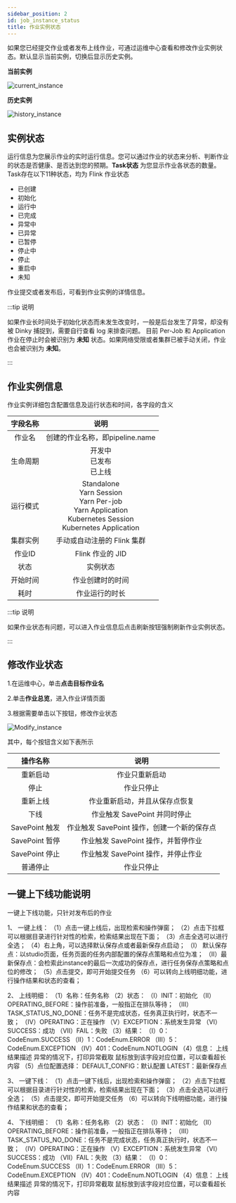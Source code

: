 ```yaml
---
sidebar_position: 2
id: job_instance_status
title: 作业实例状态
---
```


如果您已经提交作业或者发布上线作业，可通过运维中心查看和修改作业实例状态。默认显示当前实例，切换后显示历史实例。

**当前实例**

![current_instance](http://www.aiwenmo.com/dinky/docs/administrator_guide/devops_center/job_manage/job_instance_status/current_instance.png)

**历史实例**

![history_instance](http://www.aiwenmo.com/dinky/docs/administrator_guide/devops_center/job_manage/job_instance_status/history_instance.png)

## 实例状态

运行信息为您展示作业的实时运行信息。您可以通过作业的状态来分析、判断作业的状态是否健康、是否达到您的预期。**Task状态** 为您显示作业各状态的数量。Task存在以下11种状态，均为 Flink 作业状态

- 已创建
- 初始化
- 运行中
- 已完成
- 异常中
- 已异常
- 已暂停
- 停止中
- 停止
- 重启中
- 未知

作业提交或者发布后，可看到作业实例的详情信息。

:::tip 说明

如果作业长时间处于初始化状态而未发生改变时，一般是后台发生了异常，却没有被 Dinky 捕捉到，需要自行查看 log 来排查问题。
目前 Per-Job 和 Application 作业在停止时会被识别为 **未知** 状态。如果网络受限或者集群已被手动关闭，作业也会被识别为 **未知**。

:::

## 作业实例信息

作业实例详细包含配置信息及运行状态和时间，各字段的含义

| 字段名称 |                                                         说明                                                          |
| :------: |:-------------------------------------------------------------------------------------------------------------------:|
|  作业名  |                                               创建的作业名称，即pipeline.name                                                |
| 生命周期 |                                                开发中<br/> 已发布<br/> 已上线                                                |
| 运行模式 | Standalone<br/>Yarn Session<br/>Yarn Per-job<br/>Yarn Application<br/>Kubernetes Session<br/>Kubernetes Application |
| 集群实例 |                                                  手动或自动注册的 Flink 集群                                                  |
|  作业ID  |                                                    Flink 作业的 JID                                                    |
|   状态   |                                                        实例状态                                                         |
| 开始时间 |                                                      作业创建时的时间                                                       |
|   耗时   |                                                       作业运行的时长                                                       |

:::tip 说明

如果作业状态有问题，可以进入作业信息后点击刷新按钮强制刷新作业实例状态。

:::

## 修改作业状态

1.在运维中心，单击**点击目标作业名**

2.单击**作业总览**，进入作业详情页面

3.根据需要单击以下按钮，修改作业状态

![Modify_instance](http://www.aiwenmo.com/dinky/docs/administrator_guide/devops_center/job_manage/job_instance_status/Modify_instance.png)

其中，每个按钮含义如下表所示

|    操作名称    |             说明              |
| :------------: |:---------------------------:|
|    重新启动    |           作业只重新启动           |
|    停止    |            作业只停止            |
|    重新上线    |       作业重新启动，并且从保存点恢复       |
|      下线      |    作业触发 SavePoint 并同时停止     |
| SavePoint 触发 | 作业触发 SavePoint 操作，创建一个新的保存点 |
| SavePoint 暂停 |   作业触发 SavePoint 操作，并暂停作业   |
| SavePoint 停止 |   作业触发 SavePoint 操作，并停止作业   |
|    普通停止    |            作业只停止            |

## 一键上下线功能说明

一键上下线功能，只针对发布后的作业

1、 一键上线： 
    （1）点击一键上线后，出现检索和操作弹窗；
    （2）点击下拉框可以根据目录进行针对性的检索，检索结果出现在下面；
    （3）点击全选可以进行全选；
    （4）右上角，可以选择默认保存点或者最新保存点启动；
        （I） 默认保存点：以studio页面，任务页面的任务内部配置的保存点策略和点位为准；
        （II）最新保存点：会检索此instance的最后一次成功的保存点，进行任务保存点策略和点位的修改；
    （5）点击提交，即可开始提交任务
    （6）可以转向上线明细功能，进行操作结果和状态的查看；

2、 上线明细：
    （1）名称：任务名称
    （2）状态：
        （I）INIT：初始化
        （II）OPERATING_BEFORE：操作前准备，一般指正在排队等待；
        （III）TASK_STATUS_NO_DONE：任务不是完成状态，任务真正执行时，状态不一致；
        （IV）OPERATING：正在操作
        （V）EXCEPTION：系统发生异常
        （VI）SUCCESS：成功
        （VII）FAIL：失败
    （3）结果：
        （I）0：CodeEnum.SUCCESS
        （II）1：CodeEnum.ERROR
        （III）5：CodeEnum.EXCEPTION
        （IV）401：CodeEnum.NOTLOGIN
    （4）信息： 上线结果描述
        异常的情况下，打印异常截取
        鼠标放到该字段对应位置，可以查看超长内容
    （5）点位配置选择：
        DEFAULT_CONFIG：默认配置
        LATEST：最新保存点


3、 一键下线：
    （1）点击一键下线后，出现检索和操作弹窗；
    （2）点击下拉框可以根据目录进行针对性的检索，检索结果出现在下面；
    （3）点击全选可以进行全选；
    （5）点击提交，即可开始提交任务
    （6）可以转向下线明细功能，进行操作结果和状态的查看；

4、 下线明细：
    （1）名称：任务名称
    （2）状态：
        （I）INIT：初始化
        （II）OPERATING_BEFORE：操作前准备，一般指正在排队等待；
        （III）TASK_STATUS_NO_DONE：任务不是完成状态，任务真正执行时，状态不一致；
        （IV）OPERATING：正在操作
        （V）EXCEPTION：系统发生异常
        （VI）SUCCESS：成功
        （VII）FAIL：失败
    （3）结果：
        （I）0：CodeEnum.SUCCESS
        （II）1：CodeEnum.ERROR
        （III）5：CodeEnum.EXCEPTION
        （IV）401：CodeEnum.NOTLOGIN
    （4）信息： 上线结果描述
        异常的情况下，打印异常截取
        鼠标放到该字段对应位置，可以查看超长内容
        
    

